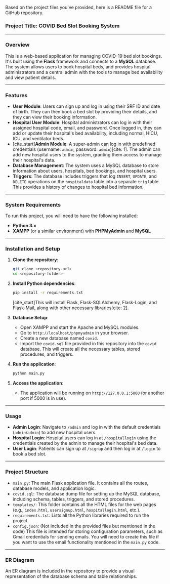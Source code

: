 Based on the project files you've provided, here is a README file for a GitHub repository.

### **Project Title: COVID Bed Slot Booking System**

-----

### **Overview**

This is a web-based application for managing COVID-19 bed slot bookings. It's built using the **Flask** framework and connects to a **MySQL** database. The system allows users to book hospital beds, and provides hospital administrators and a central admin with the tools to manage bed availability and view patient details.

-----

### **Features**

  * **User Module**: Users can sign up and log in using their SRF ID and date of birth. They can then book a bed slot by providing their details, and they can view their booking information.
  * **Hospital User Module**: Hospital administrators can log in with their assigned hospital code, email, and password. Once logged in, they can add or update their hospital's bed availability, including normal, HICU, ICU, and ventilator beds.
  * [cite\_start]**Admin Module**: A super-admin can log in with predefined credentials (username: `admin`, password: `admin`)[cite: 1]. The admin can add new hospital users to the system, granting them access to manage their hospital's data.
  * **Database Management**: The system uses a MySQL database to store information about users, hospitals, bed bookings, and hospital users.
  * **Triggers**: The database includes triggers that log `INSERT`, `UPDATE`, and `DELETE` operations on the `hospitaldata` table into a separate `trig` table. This provides a history of changes to hospital bed information.

-----

### **System Requirements**

To run this project, you will need to have the following installed:

  * **Python 3.x**
  * **XAMPP** (or a similar environment) with **PHPMyAdmin** and **MySQL**

-----

### **Installation and Setup**

1.  **Clone the repository**:

    ```bash
    git clone <repository-url>
    cd <repository-folder>
    ```

2.  **Install Python dependencies**:

    ```bash
    pip install -r requirements.txt
    ```

    [cite\_start]This will install Flask, Flask-SQLAlchemy, Flask-Login, and Flask-Mail, along with other necessary libraries[cite: 2].

3.  **Database Setup**:

      * Open XAMPP and start the Apache and MySQL modules.
      * Go to `http://localhost/phpmyadmin` in your browser.
      * Create a new database named `covid`.
      * Import the `covid.sql` file provided in this repository into the `covid` database. This will create all the necessary tables, stored procedures, and triggers.

4.  **Run the application**:

    ```bash
    python main.py
    ```

5.  **Access the application**:

      * The application will be running on `http://127.0.0.1:5000` (or another port if 5000 is in use).

-----

### **Usage**

  * **Admin Login**: Navigate to `/admin` and log in with the default credentials (`admin`/`admin`) to add new hospital users.
  * **Hospital Login**: Hospital users can log in at `/hospitallogin` using the credentials created by the admin to manage their hospital's bed data.
  * **User Login**: Patients can sign up at `/signup` and then log in at `/login` to book a bed slot.

-----

### **Project Structure**

  * `main.py`: The main Flask application file. It contains all the routes, database models, and application logic.
  * `covid.sql`: The database dump file for setting up the MySQL database, including schema, tables, triggers, and stored procedures.
  * `templates/`: This folder contains all the HTML files for the web pages (e.g., `index.html`, `usersignup.html`, `hospitallogin.html`, etc.).
  * `requirements.txt`: Lists all the Python libraries required to run the project.
  * `config.json`: (Not included in the provided files but mentioned in the code) This file is intended for storing configuration parameters, such as Gmail credentials for sending emails. You will need to create this file if you want to use the email functionality mentioned in the `main.py` code.

-----

### **ER Diagram**

An ER diagram is included in the repository to provide a visual representation of the database schema and table relationships.
